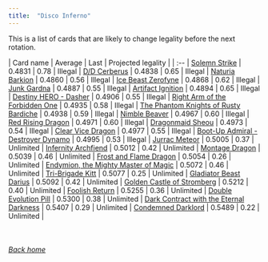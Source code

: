 ```yaml
---
title:  "Disco Inferno"
---
```


This is a list of cards that are likely to change legality before the next rotation.

| Card name | Average | Last | Projected legality |
| :-- |
[Solemn Strike](https://db.ygoprodeck.com/card/?search=Solemn%20Strike) | 0.4831 | 0.78 | Illegal |
[D/D Cerberus](https://db.ygoprodeck.com/card/?search=D/D%20Cerberus) | 0.4838 | 0.65 | Illegal |
[Naturia Barkion](https://db.ygoprodeck.com/card/?search=Naturia%20Barkion) | 0.4860 | 0.56 | Illegal |
[Ice Beast Zerofyne](https://db.ygoprodeck.com/card/?search=Ice%20Beast%20Zerofyne) | 0.4868 | 0.62 | Illegal |
[Junk Gardna](https://db.ygoprodeck.com/card/?search=Junk%20Gardna) | 0.4887 | 0.55 | Illegal |
[Artifact Ignition](https://db.ygoprodeck.com/card/?search=Artifact%20Ignition) | 0.4894 | 0.65 | Illegal |
[Destiny HERO - Dasher](https://db.ygoprodeck.com/card/?search=Destiny%20HERO%20-%20Dasher) | 0.4906 | 0.55 | Illegal |
[Right Arm of the Forbidden One](https://db.ygoprodeck.com/card/?search=Right%20Arm%20of%20the%20Forbidden%20One) | 0.4935 | 0.58 | Illegal |
[The Phantom Knights of Rusty Bardiche](https://db.ygoprodeck.com/card/?search=The%20Phantom%20Knights%20of%20Rusty%20Bardiche) | 0.4938 | 0.59 | Illegal |
[Nimble Beaver](https://db.ygoprodeck.com/card/?search=Nimble%20Beaver) | 0.4967 | 0.60 | Illegal |
[Red Rising Dragon](https://db.ygoprodeck.com/card/?search=Red%20Rising%20Dragon) | 0.4971 | 0.60 | Illegal |
[Dragonmaid Sheou](https://db.ygoprodeck.com/card/?search=Dragonmaid%20Sheou) | 0.4973 | 0.54 | Illegal |
[Clear Vice Dragon](https://db.ygoprodeck.com/card/?search=Clear%20Vice%20Dragon) | 0.4977 | 0.55 | Illegal |
[Boot-Up Admiral - Destroyer Dynamo](https://db.ygoprodeck.com/card/?search=Boot-Up%20Admiral%20-%20Destroyer%20Dynamo) | 0.4995 | 0.53 | Illegal |
[Jurrac Meteor](https://db.ygoprodeck.com/card/?search=Jurrac%20Meteor) | 0.5005 | 0.37 | Unlimited |
[Infernity Archfiend](https://db.ygoprodeck.com/card/?search=Infernity%20Archfiend) | 0.5012 | 0.42 | Unlimited |
[Montage Dragon](https://db.ygoprodeck.com/card/?search=Montage%20Dragon) | 0.5039 | 0.46 | Unlimited |
[Frost and Flame Dragon](https://db.ygoprodeck.com/card/?search=Frost%20and%20Flame%20Dragon) | 0.5054 | 0.26 | Unlimited |
[Endymion, the Mighty Master of Magic](https://db.ygoprodeck.com/card/?search=Endymion,%20the%20Mighty%20Master%20of%20Magic) | 0.5072 | 0.46 | Unlimited |
[Tri-Brigade Kitt](https://db.ygoprodeck.com/card/?search=Tri-Brigade%20Kitt) | 0.5077 | 0.25 | Unlimited |
[Gladiator Beast Darius](https://db.ygoprodeck.com/card/?search=Gladiator%20Beast%20Darius) | 0.5092 | 0.42 | Unlimited |
[Golden Castle of Stromberg](https://db.ygoprodeck.com/card/?search=Golden%20Castle%20of%20Stromberg) | 0.5212 | 0.40 | Unlimited |
[Foolish Return](https://db.ygoprodeck.com/card/?search=Foolish%20Return) | 0.5255 | 0.36 | Unlimited |
[Double Evolution Pill](https://db.ygoprodeck.com/card/?search=Double%20Evolution%20Pill) | 0.5300 | 0.38 | Unlimited |
[Dark Contract with the Eternal Darkness](https://db.ygoprodeck.com/card/?search=Dark%20Contract%20with%20the%20Eternal%20Darkness) | 0.5407 | 0.29 | Unlimited |
[Condemned Darklord](https://db.ygoprodeck.com/card/?search=Condemned%20Darklord) | 0.5489 | 0.22 | Unlimited |

<br>

###### [Back home](index)